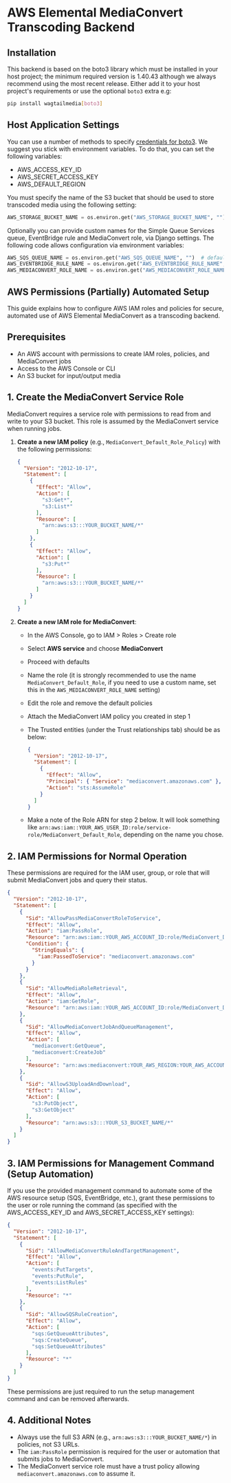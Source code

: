 
# AWS Elemental MediaConvert Transcoding Backend

## Installation

This backend is based on the boto3 library which must be installed in your host project; the minimum required version is 1.40.43 although we always recommend using the most recent release. Either add it to your host project's requirements or use the optional `boto3` extra e.g:

```bash
pip install wagtailmedia[boto3]
```

## Host Application Settings

You can use a number of methods to specify [credentials for boto3](https://boto3.amazonaws.com/v1/documentation/api/latest/guide/configuration.html). We suggest you stick with environment variables. To do that, you can set the following variables:

- AWS_ACCESS_KEY_ID
- AWS_SECRET_ACCESS_KEY
- AWS_DEFAULT_REGION

You must specify the name of the S3 bucket that should be used to store transcoded media using the following setting:

```python
AWS_STORAGE_BUCKET_NAME = os.environ.get("AWS_STORAGE_BUCKET_NAME", "")  # S3 bucket offline files are uploaded to and the transcoded files are stored in
```

Optionally you can provide custom names for the Simple Queue Services queue, EventBridge rule and MediaConvert role, via Django settings. The following code allows configuration via environment variables:

```python
AWS_SQS_QUEUE_NAME = os.environ.get("AWS_SQS_QUEUE_NAME", "")  # default: "mediaconvert-messages"
AWS_EVENTBRIDGE_RULE_NAME = os.environ.get("AWS_EVENTBRIDGE_RULE_NAME", "")  # default: "mediaconvert-job-events"
AWS_MEDIACONVERT_ROLE_NAME = os.environ.get("AWS_MEDIACONVERT_ROLE_NAME", "")  #  default: MediaConvert_Default_Role
```

## AWS Permissions (Partially) Automated Setup

This guide explains how to configure AWS IAM roles and policies for secure, automated use of AWS Elemental MediaConvert as a transcoding backend.

## Prerequisites

- An AWS account with permissions to create IAM roles, policies, and MediaConvert jobs
- Access to the AWS Console or CLI
- An S3 bucket for input/output media

## 1. Create the MediaConvert Service Role

MediaConvert requires a service role with permissions to read from and write to your S3 bucket. This role is assumed by the MediaConvert service when running jobs.

1. **Create a new IAM policy** (e.g., `MediaConvert_Default_Role_Policy`) with the following permissions:

    ```json
    {
      "Version": "2012-10-17",
      "Statement": [
        {
          "Effect": "Allow",
          "Action": [
            "s3:Get*",
            "s3:List*"
          ],
          "Resource": [
            "arn:aws:s3:::YOUR_BUCKET_NAME/*"
          ]
        },
        {
          "Effect": "Allow",
          "Action": [
            "s3:Put*"
          ],
          "Resource": [
            "arn:aws:s3:::YOUR_BUCKET_NAME/*"
          ]
        }
      ]
    }
    ```

2. **Create a new IAM role for MediaConvert**:
    - In the AWS Console, go to IAM > Roles > Create role
    - Select **AWS service** and choose **MediaConvert**
    - Proceed with defaults
    - Name the role (it is strongly recommended to use the name `MediaConvert_Default_Role`, if you need to use a custom name, set this in the `AWS_MEDIACONVERT_ROLE_NAME` setting)
    - Edit the role and remove the default policies
    - Attach the MediaConvert IAM policy you created in step 1
    - The Trusted entities (under the Trust relationships tab) should be as below:

      ```json
      {
        "Version": "2012-10-17",
        "Statement": [
          {
            "Effect": "Allow",
            "Principal": { "Service": "mediaconvert.amazonaws.com" },
            "Action": "sts:AssumeRole"
          }
        ]
      }
      ```
    - Make a note of the Role ARN for step 2 below. It will look something like `arn:aws:iam::YOUR_AWS_USER_ID:role/service-role/MediaConvert_Default_Role`, depending on the name you chose.

## 2. IAM Permissions for Normal Operation

These permissions are required for the IAM user, group, or role that will submit MediaConvert jobs and query their status.

```json
{
  "Version": "2012-10-17",
  "Statement": [
    {
      "Sid": "AllowPassMediaConvertRoleToService",
      "Effect": "Allow",
      "Action": "iam:PassRole",
      "Resource": "arn:aws:iam::YOUR_AWS_ACCOUNT_ID:role/MediaConvert_Default_Role",
      "Condition": {
        "StringEquals": {
          "iam:PassedToService": "mediaconvert.amazonaws.com"
        }
      }
    },
    {
      "Sid": "AllowMediaRoleRetrieval",
      "Effect": "Allow",
      "Action": "iam:GetRole",
      "Resource": "arn:aws:iam::YOUR_AWS_ACCOUNT_ID:role/MediaConvert_Default_Role"
    },
    {
      "Sid": "AllowMediaConvertJobAndQueueManagement",
      "Effect": "Allow",
      "Action": [
        "mediaconvert:GetQueue",
        "mediaconvert:CreateJob"
      ],
      "Resource": "arn:aws:mediaconvert:YOUR_AWS_REGION:YOUR_AWS_ACCOUNT_ID:queues/Default"
    },
    {
      "Sid": "AllowS3UploadAndDownload",
      "Effect": "Allow",
      "Action": [
        "s3:PutObject",
        "s3:GetObject"
      ],
      "Resource": "arn:aws:s3:::YOUR_S3_BUCKET_NAME/*"
    }
  ]
}
```

## 3. IAM Permissions for Management Command (Setup Automation)

If you use the provided management command to automate some of the AWS resource setup (SQS, EventBridge, etc.), grant these permissions to the user or role running the command (as specified with the AWS_ACCESS_KEY_ID and AWS_SECRET_ACCESS_KEY settings):

```json
{
  "Version": "2012-10-17",
  "Statement": [
    {
      "Sid": "AllowMediaConvertRuleAndTargetManagement",
      "Effect": "Allow",
      "Action": [
        "events:PutTargets",
        "events:PutRule",
        "events:ListRules"
      ],
      "Resource": "*"
    },
    {
      "Sid": "AllowSQSRuleCreation",
      "Effect": "Allow",
      "Action": [
        "sqs:GetQueueAttributes",
        "sqs:CreateQueue",
        "sqs:SetQueueAttributes"
      ],
      "Resource": "*"
    }
  ]
}
```

These permissions are just required to run the setup management command and can be removed afterwards.

## 4. Additional Notes

- Always use the full S3 ARN (e.g., `arn:aws:s3:::YOUR_BUCKET_NAME/*`) in policies, not S3 URLs.
- The `iam:PassRole` permission is required for the user or automation that submits jobs to MediaConvert.
- The MediaConvert service role must have a trust policy allowing `mediaconvert.amazonaws.com` to assume it.
